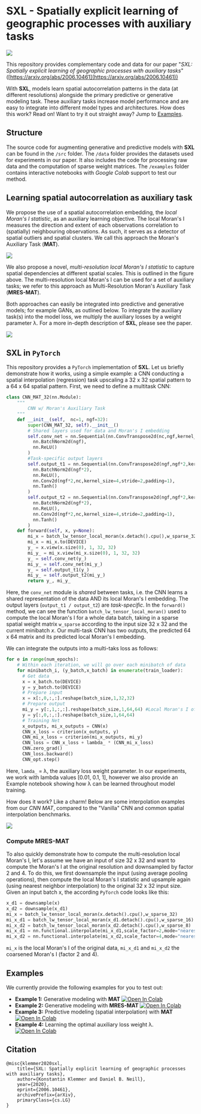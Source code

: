 # SXL - Spatially explicit learning of geographic processes with auxiliary tasks

![](https://raw.githubusercontent.com/konstantinklemmer/sxl/master/img/3.PNG)


This repository provides complementary code and data for our paper "*SXL: Spatially explicit learning of geographic processes with auxiliary tasks*" ([https://arxiv.org/abs/2006.10461](https://arxiv.org/abs/2006.10461))

With **SXL**, models learn spatial autocorrelation patterns in the data (at different resolutions) alongside the primary predictive or generative modeling task. These auxiliary tasks increase model performance and are easy to integrate into different model types and architectures. How does this work? Read on! Want to try it out straight away? Jump to [Examples](#Examples).

## Structure

The source code for augmenting generative and predictive models with **SXL** can be found in the `/src` folder. The `/data` folder provides the datasets used for experiments in our paper. It also includes the code for processing raw data and the computation of sparse weight matrices. The `/examples` folder contains interactive notebooks with *Google Colab* support to test our method.

## Learning spatial autocorrelation as auxiliary task

We propose the use of a spatial autocorrelation embedding, the *local Moran's I statistic*, as an auxiliary learning objective. The local Moran's I measures the direction and extent of each observations correlation to (spatially) neighbouring observations. As such, it serves as a detector of spatial outliers and spatial clusters. We call this approach the Moran's Auxiliary Task (**MAT**). 

![](https://raw.githubusercontent.com/konstantinklemmer/sxl/master/img/1.PNG)

We also propose a novel, *multi-resolution local Moran's I statistic* to capture spatial dependencies at different spatial scales. This is outlined in the figure above. The multi-resolution local Moran's I can be used for a set of auxiliary tasks; we refer to this approach as Multi-Resolution Moran's Auxiliary Task (**MRES-MAT**).

Both approaches can easily be integrated into predictive and generative models; for example GANs, as outlined below.
To integrate the auxiliary task(s) into the model loss, we multiply the auxiliary losses by a weight parameter λ. For a more in-depth description of **SXL**, please see the paper.

![](https://raw.githubusercontent.com/konstantinklemmer/sxl/master/img/2.PNG)

## SXL in `PyTorch`

This repository provides a `PyTorch` implementation of **SXL**. Let us briefly demonstrate how it works, using a simple example: a CNN conducting a spatial interpolation (regression) task upscaling a 32 x 32 spatial pattern to a 64 x 64 spatial pattern. First, we need to define a multitask CNN:

```python
class CNN_MAT_32(nn.Module):
    """
        CNN w/ Moran's Auxiliary Task
    """
    def __init__(self,  nc=1, ngf=32):
        super(CNN_MAT_32, self).__init__()
        # Shared layers used for data and Moran's I embedding
        self.conv_net = nn.Sequential(nn.ConvTranspose2d(nc,ngf,kernel_size=4,stride=2,padding=1),
          nn.BatchNorm2d(ngf),
          nn.ReLU()
        )
        #Task-specific output layers
        self.output_t1 = nn.Sequential(nn.ConvTranspose2d(ngf,ngf*2,kernel_size=4,stride=2,padding=1),
          nn.BatchNorm2d(ngf*2),
          nn.ReLU(),
          nn.Conv2d(ngf*2,nc,kernel_size=4,stride=2,padding=1),
          nn.Tanh()
        )
        self.output_t2 = nn.Sequential(nn.ConvTranspose2d(ngf,ngf*2,kernel_size=4,stride=2,padding=1),
          nn.BatchNorm2d(ngf*2),
          nn.ReLU(),
          nn.Conv2d(ngf*2,nc,kernel_size=4,stride=2,padding=1),
          nn.Tanh()
        )
    def forward(self, x, y=None):
        mi_x = batch_lw_tensor_local_moran(x.detach().cpu(),w_sparse_32)
        mi_x = mi_x.to(DEVICE)
        y_ = x.view(x.size(0), 1, 32, 32)
        mi_y_ = mi_x.view(mi_x.size(0), 1, 32, 32)
        y_ = self.conv_net(y_)
        mi_y_ = self.conv_net(mi_y_)
        y_ = self.output_t1(y_)
        mi_y_ = self.output_t2(mi_y_)
        return y_, mi_y_
```

Here, the `conv_net` module is *shared* between tasks, i.e. the CNN learns a shared representation of the data AND its local Moran's I embedding. The output layers (`output_t1 / output_t2`) are *task-specific*. In the `forward()` method, we can see the function `batch_lw_tensor_local_moran()` used to compute the local Moran's I for a whole data batch, taking in a sparse spatial weight matrix `w_sparse` according to the input size 32 x 32 and the current minibatch *x*. Our multi-task CNN has two outputs, the predicted 64 x 64 matrix and its predicted local Moran's I embedding.

We can integrate the outputs into a multi-taks loss as follows:

```python
for e in range(num_epochs):
    # Within each iteration, we will go over each minibatch of data
    for minibatch_i, (y_batch,x_batch) in enumerate(train_loader):
      # Get data
      x = x_batch.to(DEVICE)
      y = y_batch.to(DEVICE)
      # Prepare input
      x = x[:,0,:,:].reshape(batch_size,1,32,32)
      # Prepare output
      mi_y = y[:,1,:,:].reshape(batch_size,1,64,64) #Local Moran's I of the output can be precomputed
      y = y[:,0,:,:].reshape(batch_size,1,64,64)
      # Training Net
      x_outputs, mi_x_outputs = CNN(x)
      CNN_x_loss = criterion(x_outputs, y)
      CNN_mi_x_loss = criterion(mi_x_outputs, mi_y)
      CNN_loss = CNN_x_loss + lambda_ * (CNN_mi_x_loss)
      CNN.zero_grad()
      CNN_loss.backward()
      CNN_opt.step()
```

Here, `lamda_` = λ, the auxiliary loss weight parameter. In our experiments, we work with lambda values [0.01, 0.1, 1], however we also provide an Example notebook showing how λ can be learned throughout model training. 

How does it work? Like a charm! Below are some interpolation examples from our *CNN MAT*, compared to the "Vanilla" CNN and common spatial interpolation benchmarks.

![](https://raw.githubusercontent.com/konstantinklemmer/sxl/master/img/4.PNG)

### Compute **MRES-MAT**

To also quickly demonstrate how to compute the multi-resolution local Moran's I, let's assume we have an input of size 32 x 32 and want to compute the Moran's I at the original resolution and downsampled by factor 2 and 4. To do this, we first downsample the input (using average pooling operations), then compute the local Moran's I statistic and upsample again (using nearest neighbor interpolation) to the original 32 x 32 input size. Given an input batch x, the according `PyTorch` code looks like this:

```python
x_d1 = downsample(x)
x_d2 = downsample(x_d1)
mi_x = batch_lw_tensor_local_moran(x.detach().cpu(),w_sparse_32)
mi_x_d1 = batch_lw_tensor_local_moran(x_d1.detach().cpu(),w_sparse_16)
mi_x_d2 = batch_lw_tensor_local_moran(x_d2.detach().cpu(),w_sparse_8)
mi_x_d1 = nn.functional.interpolate(mi_x_d1,scale_factor=2,mode="nearest")
mi_x_d2 = nn.functional.interpolate(mi_x_d2,scale_factor=4,mode="nearest")
```

`mi_x` is the local Moran's I of the original data, `mi_x_d1` and `mi_x_d2` the coarsened Moran's I (factor 2 and 4).

## Examples

We currently provide the following examples for you to test out:
 - **Example 1:** Generative modeling with **MAT** [![Open In Colab](https://colab.research.google.com/assets/colab-badge.svg)](https://colab.research.google.com/github/konstantinklemmer/sxl/blob/master/examples/Example1_Generative_Modeling_with_MAT.ipynb)
 - **Example 2:** Generative modeling with **MRES-MAT** [![Open In Colab](https://colab.research.google.com/assets/colab-badge.svg)](https://colab.research.google.com/github/konstantinklemmer/sxl/blob/master/examples/Example2_Generative_Modeling_with_MRES_MAT.ipynb)
 - **Example 3:** Predictive modeling (spatial interpolation) with **MAT** [![Open In Colab](https://colab.research.google.com/assets/colab-badge.svg)](https://colab.research.google.com/github/konstantinklemmer/sxl/blob/master/examples/Example3_Spatial_Interpolation.ipynb)
 - **Example 4:** Learning the optimal auxiliary loss weight λ. [![Open In Colab](https://colab.research.google.com/assets/colab-badge.svg)](https://colab.research.google.com/github/konstantinklemmer/sxl/blob/master/examples/Example4_Learning_Lambda.ipynb)

## Citation

```
@misc{klemmer2020sxl,
    title={SXL: Spatially explicit learning of geographic processes with auxiliary tasks},
    author={Konstantin Klemmer and Daniel B. Neill},
    year={2020},
    eprint={2006.10461},
    archivePrefix={arXiv},
    primaryClass={cs.LG}
}
```

